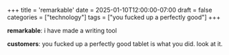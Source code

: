 +++
title = 'remarkable'
date = 2025-01-10T12:00:00-07:00
draft = false
categories = ["technology"]
tags = ["you fucked up a perfectly good"]
+++

**remarkable**: i have made a writing tool

**customers**: you fucked up a perfectly good tablet is what you did. look at it.